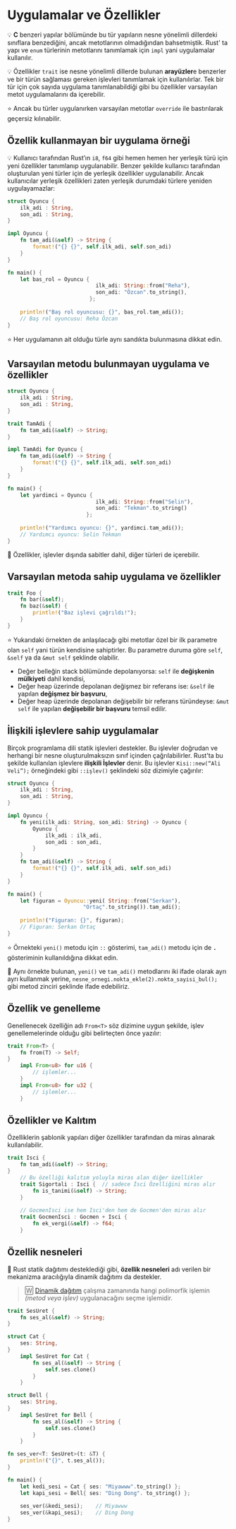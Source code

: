 # Uygulamalar ve Özellikler
💡 **C** benzeri yapılar bölümünde bu tür yapıların nesne yönelimli dillerdeki sınıflara benzediğini, ancak metotlarının olmadığından bahsetmiştik. Rust' ta yapı ve `enum` türlerinin metotlarını tanımlamak için `impl` yani uygulamalar kullanılır.

💡 Özellikler `trait` ise nesne yönelimli dillerde bulunan **arayüzler**e benzerler ve bir türün sağlaması gereken işlevleri tanımlamak için kullanılırlar. Tek bir tür için çok sayıda uygulama tanımlanabildiği gibi bu özellikler varsayılan metot uygulamalarını da içerebilir. 

⭐️️ Ancak bu türler uygulanırken varsayılan metotlar `override` ile bastırılarak geçersiz kılınabilir.

## Özellik kullanmayan bir uygulama örneği
💡 Kullanıcı tarafından Rust’ın `i8`, `f64` gibi hemen hemen her yerleşik türü için yeni özellikler tanımlanıp uygulanabilir. Benzer şekilde kullanıcı tarafından oluşturulan yeni türler için de yerleşik özellikler uygulanabilir. Ancak kullanıcılar yerleşik özellikleri zaten yerleşik durumdaki türlere yeniden uygulayamazlar:

```Rust
struct Oyuncu {
    ilk_adi : String,
    son_adi : String,
}

impl Oyuncu {
    fn tam_adi(&self) -> String {
        format!("{} {}", self.ilk_adi, self.son_adi)
    }
}

fn main() {
    let bas_rol = Oyuncu {
                            ilk_adi: String::from("Reha"),
                            son_adi: "Özcan".to_string(), 
                          };
    
    println!("Baş rol oyuncusu: {}", bas_rol.tam_adi());
    // Baş rol oyuncusu: Reha Özcan
}
````

⭐️ Her uygulamanın ait olduğu türle aynı sandıkta bulunmasına dikkat edin.

## Varsayılan metodu bulunmayan uygulama ve özellikler
```Rust
struct Oyuncu {
    ilk_adi : String,
    son_adi : String,
}

trait TamAdi {
    fn tam_adi(&self) -> String;
}

impl TamAdi for Oyuncu {
    fn tam_adi(&self) -> String {
        format!("{} {}", self.ilk_adi, self.son_adi)
    }
}

fn main() {
    let yardimci = Oyuncu {
                            ilk_adi: String::from("Selin"),
                            son_adi: "Tekman".to_string() 
                         };
    
    println!("Yardımcı oyuncu: {}", yardimci.tam_adi());
    // Yardımcı oyuncu: Selin Tekman
}
````

🔎 Özellikler, işlevler dışında sabitler dahil, diğer türleri de içerebilir.

## Varsayılan metoda sahip uygulama ve özellikler
```Rust
trait Foo {
    fn bar(&self);
    fn baz(&self) {
        println!("Baz işlevi çağrıldı!");
    }
}
````

⭐️ Yukarıdaki örnekten de anlaşılacağı gibi metotlar özel bir ilk parametre olan `self` yani türün kendisine sahiptirler. Bu parametre duruma göre `self`, `&self` ya da `&mut self` şeklinde olabilir. 
- Değer belleğin stack bölümünde depolanıyorsa: `self` ile **değişkenin mülkiyeti** dahil kendisi, 
- Değer heap üzerinde depolanan değişmez bir referans ise: `&self` ile yapılan **değişmez bir başvuru**,
- Değer heap üzerinde depolanan değişebilir bir referans türündeyse: `&mut self` ile yapılan **değişebilir bir başvuru** temsil edilir.

## İlişkili işlevlere sahip uygulamalar
Birçok programlama dili statik işlevleri destekler. Bu işlevler doğrudan ve herhangi bir nesne oluşturulmaksızın sınıf içinden çağrılabilirler. Rust'ta bu şekilde kullanılan işlevlere **ilişkili İşlevler** denir. Bu işlevler `Kisi::new(“Ali Veli”);` örneğindeki gibi `::işlev()` şeklindeki söz dizimiyle çağırılır:

```Rust
struct Oyuncu {
    ilk_adi : String,
    son_adi : String,
}

impl Oyuncu {
    fn yeni(ilk_adi: String, son_adi: String) -> Oyuncu {
        Oyuncu {
            ilk_adi : ilk_adi,
            son_adi : son_adi,
        }
    }
    fn tam_adi(&self) -> String {
        format!("{} {}", self.ilk_adi, self.son_adi)
    }
}

fn main() {
    let figuran = Oyuncu::yeni( String::from("Serkan"),
                        "Ortaç".to_string()).tam_adi();
    
    println!("Figuran: {}", figuran);
    // Figuran: Serkan Ortaç
}
````

⭐️ Örnekteki `yeni()` metodu için `::` gösterimi, `tam_adi()` metodu için de **`.`** gösteriminin kullanıldığına dikkat edin.  

🔎 Aynı örnekte bulunan, `yeni()` ve `tam_adi()` metodlarını iki ifade olarak ayrı ayrı kullanmak yerine,  `nesne_ornegi.nokta_ekle(2).nokta_sayisi_bul();` gibi metod zinciri şeklinde ifade edebiliriz.

## Özellik ve genelleme
Genellenecek özelliğin adı `From<T>` söz dizimine uygun şekilde, işlev genellemelerinde olduğu gibi belirteçten önce yazılır:

```Rust
trait From<T> {
    fn from(T) -> Self;
}
    impl From<u8> for u16 {
        // işlemler...
    }
    impl From<u8> for u32 {
        // işlemler...
    }
````

## Özellikler ve Kalıtım
Özelliklerin şablonik yapıları diğer özellikler tarafından da miras alınarak kullanılabilir. 

```Rust
trait Isci {
    fn tam_adi(&self) -> String;
}
    // Bu özelliği kalıtım yoluyla miras alan diğer özellikler
    trait Sigortali : Isci {  // sadece İsci Özelliğini miras alır
        fn is_tanimi(&self) -> String;
    }
    
    // GocmenIsci ise hem Isci'den hem de Gocmen'den miras alır  
    trait GocmenIsci : Gocmen + Isci { 
        fn ek_vergi(&self) -> f64;
    }
````

## Özellik nesneleri
🔎 Rust statik dağıtımı desteklediği gibi, **özellik nesneleri** adı verilen bir mekanizma aracılığıyla dinamik dağıtımı da destekler. 

>🅆  [Dinamik dağıtım](https://en.wikipedia.org/wiki/Dynamic_dispatch) çalışma zamanında hangi polimorfik işlemin *(metod veya işlev)* uygulanacağını seçme işlemidir.

```Rust
trait SesUret {
    fn ses_al(&self) -> String;
}

struct Cat {
    ses: String,
}
    impl SesUret for Cat {
        fn ses_al(&self) -> String {
            self.ses.clone()
        }
    }

struct Bell {
    ses: String,
}
    impl SesUret for Bell {
        fn ses_al(&self) -> String {
            self.ses.clone()
        }
    }

fn ses_ver<T: SesUret>(t: &T) {
    println!("{}", t.ses_al());
}

fn main() {
    let kedi_sesi = Cat { ses: "Miyawww".to_string() }; 
    let kapi_sesi = Bell{ ses: "Ding Dong". to_string() };
    
    ses_ver(&kedi_sesi);    // Miyawww
    ses_ver(&kapi_sesi);    // Ding Dong
}
````
